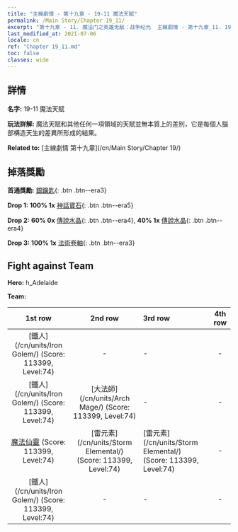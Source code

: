 ```yaml
---
title: "主線劇情 - 第十九章 - 19-11 魔法天賦"
permalink: /Main Story/Chapter 19_11/
excerpt: "第十九章 - 11. 魔法门之英雄无敌：战争纪元  主線劇情 - 第十九章_11. 19-11 魔法天賦"
last_modified_at: 2021-07-06
locale: cn
ref: "Chapter 19_11.md"
toc: false
classes: wide
---
```


## 詳情

 **名字:** 19-11 魔法天賦

 **玩法詳解:** 魔法天賦和其他任何一項領域的天賦並無本質上的差別，它是每個人腦部構造天生的差異所形成的結果。

 **Related to:** [主線劇情 第十九章](/cn/Main Story/Chapter 19/)

## 掉落獎勵

 **首通獎勵:** [銀鑰匙](/cn/Items/con_693/){: .btn .btn--era3}

 **Drop 1:** **100% 1x** [神話寶石](/cn/Items/mat_65/){: .btn .btn--era5}

 **Drop 2:** **60% 0x** [傳說水晶](/cn/Items/mat_59/){: .btn .btn--era4}, **40% 1x** [傳說水晶](/cn/Items/mat_59/){: .btn .btn--era4}

 **Drop 3:** **100% 1x** [法術卷軸](/cn/Items/con_694/){: .btn .btn--era3}


## Fight against Team
 **Hero:** h_Adelaide

 **Team:**


  | 1st row | 2nd row | 3rd row | 4th row |
  |:----:|:----:|:----|:----:|
  | [鐵人](/cn/units/Iron Golem/) (Score: 113399, Level:74)  | - | - | - |
  | [鐵人](/cn/units/Iron Golem/) (Score: 113399, Level:74)  | [大法師](/cn/units/Arch Mage/) (Score: 113399, Level:74)  | - | - |
  | [魔法仙靈](/cn/units/Sprite/) (Score: 113399, Level:74)  | [雷元素](/cn/units/Storm Elemental/) (Score: 113399, Level:74)  | [雷元素](/cn/units/Storm Elemental/) (Score: 113399, Level:74)  | - |
  | [鐵人](/cn/units/Iron Golem/) (Score: 113399, Level:74)  | - | - | - |


